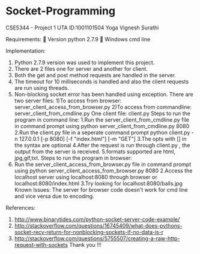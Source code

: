 # Socket-Programming

CSE5344 - Project 1
UTA ID:1001101504
Yoga Vignesh Surathi

Requirements:
 Version python 2.7.9
 Windows cmd line

Implementation:
1. Python 2.7.9 version was used to implement this project.
2. There are 2 files one for server and another for client.
3. Both the get and post method requests are handled in the server.
4. The timeout for 10 milliseconds is handled and also the client requests are run using threads.
5. Non-blocking socket error has been handled using exception.
There are two server files:
1)To access from browser:
server_client_access_from_browser.py
2)To access from commandline:
server_client_from_cmdline.py
One client file:
client.py
Steps to run the program in command line:
1.Run the server_client_from_cmdline.py file in command prompt using
python server_client_from_cmdline.py 8080
2.Run the client.py file in a seperate command prompt
python client.py -n 127.0.0.1 [-p 8080] [-f "index.html"] [-m "GET"]
3.The opts with [] in the syntax are optional
4.After the request is run through client.py ,
the output from the server is received.
5.formats supported are html, jpg,gif,txt.
Steps to run the program in browser:
1. Run the server_client_access_from_browser.py file in command prompt using
python server_client_access_from_browser.py 8080
2.Access the localhost server using localhost:8080 through browser
or localhost:8080/index.html
3.Try looking for localhost:8080/balls.jpg
Known Issues:
The server for browser code doesn't work for cmd line and vice versa due to encoding.

References:
  1. http://www.binarytides.com/python-socket-server-code-example/
  2. http://stackoverflow.com/questions/16745409/what-does-pythons-socket-recv-return-for-nonblocking-sockets-if-no-data-is-r
  3. http://stackoverflow.com/questions/5755507/creating-a-raw-http-request-with-sockets
Thank you !!!
